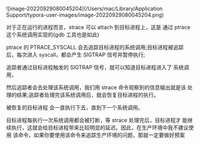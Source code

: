 ![image-20220929080045204](/Users/mac/Library/Application Support/typora-user-images/image-20220929080045204.png)

对于正在运行的进程而言，strace 可以 attach 到目标进程上，这是 通过 ptrace 这个系统调用实现的(gdb 工具也是如此)



ptrace 的 PTRACE_SYSCALL 会去追踪目标进程的系统调用;目标进程被追踪后，每次进入 syscall，都会产生 SIGTRAP 信号并暂停执行;

追踪者通过目标进程触发的 SIGTRAP 信号，就可以知道目标进程进入了 系统调用，

然后追踪者会去处理该系统调用，我们用 strace 命令观察到的信息输出就是该 处理的结果;追踪者处理完该系统调用后，就会恢复目标进程的执行。

被恢复的目标进程 会一直执行下去，直到下一个系统调用。



目标进程每执行一次系统调用都会被打断，等 strace 处理完后，目标进程才 能继续执行，这就会给目标进程带来比较明显的延迟。因此，在生产环境中我不建议使用 该命令，如果你要使用该命令来追踪生产环境的问题，那就一定要做好预案


